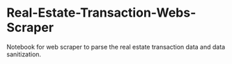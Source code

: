 # Real-Estate-Transaction-Webs-Scraper
Notebook for web scraper to parse the real estate transaction data and data sanitization.
